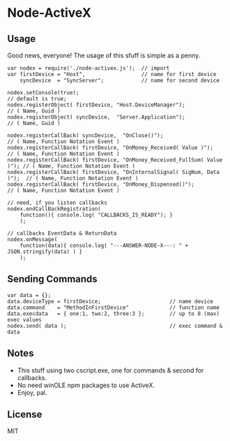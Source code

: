 Node-ActiveX
==================

Usage
---------------------
Good news, everyone! The usage of this sfuff is simple as a penny.
```
var nodex = require('./node-activex.js');  // import
var firstDevice = "Host",                  // name for first device
    syncDevice  = "SyncServer";            // name for second device

nodex.setConsole(true);                                                    // default is true;
nodex.registerObject( firstDevice, "Host.DeviceManager");                  // ( Name, Guid )
nodex.registerObject( syncDevice,  "Server.Application");                  // ( Name, Guid )

nodex.registerCallBack( syncDevice,  "OnClose()");                         // ( Name, Function Notation Event )
nodex.registerCallBack( firstDevice, "OnMoney_Received( Value )");         // ( Name, Function Notation Event )
nodex.registerCallBack( firstDevice, "OnMoney_Received_FullSum( Value )"); // ( Name, Function Notation Event )
nodex.registerCallBack( firstDevice, "OnInternalSignal( SigNum, Data )");  // ( Name, Function Notation Event )
nodex.registerCallBack( firstDevice, "OnMoney_Dispensed()");               // ( Name, Function Notation Event )

// need, if you listen callbacks
nodex.endCallBackRegistration(
    function(){ console.log( "CALLBACKS_IS_READY"); }
    );

// callbacks EventData & ReturnData
nodex.onMessage(
    function(data){ console.log( "---ANSWER-NODE-X---: " + JSON.stringify(data) ) }
    );
```

Sending Commands
---------------------

```
var data = {};
data.deviceType = firstDevice;                      // name device
data.command    = "MethodInFirstDevice"             // function name
data.execdata   = { one:1, two:2, three:3 };        // up to 8 (max) exec values
nodex.send( data );                                 // exec command & data
```

Notes
---------------------

 - This stuff using two cscript.exe, one for commands & second for callbacks.
 - No need winOLE npm packages to use ActiveX.
 - Enjoy, pal.

License
----

MIT